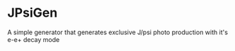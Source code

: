 # JPsiGen
A simple generator that generates exclusive J/psi photo production with it's e-e+ decay mode
